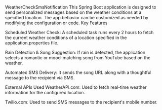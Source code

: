 WeatherCheckSmsNotification
This Spring Boot application is designed to send personalized messages based on the weather conditions at a specified location. The app behavior can be customized as needed by modifying the configuration or code. Key Features

Scheduled Weather Check: A scheduled task runs every 2 hours to fetch the current weather conditions of a location specified in the application.properties file.

Rain Detection & Song Suggestion: If rain is detected, the application selects a romantic or mood-matching song from YouTube based on the weather.

Automated SMS Delivery: It sends the song URL along with a thoughtful message to the recipient via SMS.

External APIs Used WeatherAPI.com: Used to fetch real-time weather information for the configured location.

Twilio.com: Used to send SMS messages to the recipient's mobile number.
